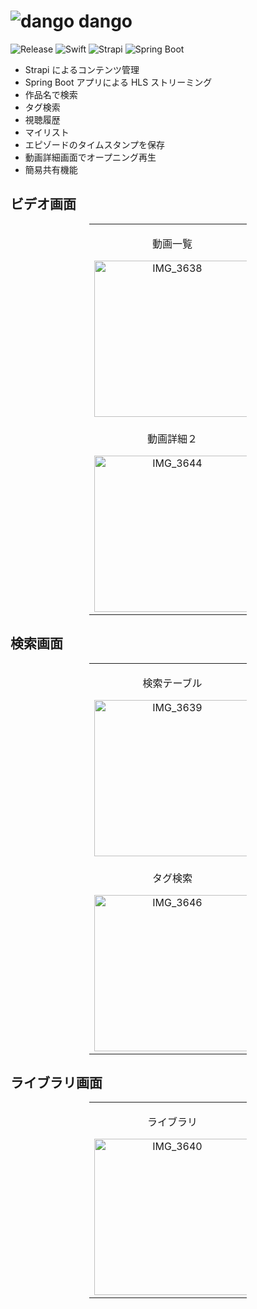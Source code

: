 # ![dango](https://github.com/user-attachments/assets/d8b8dcb9-09fa-44f3-9d19-d73046d04c7d) dango
![Release](https://img.shields.io/badge/release-1.0-blue)
![Swift](https://img.shields.io/badge/Swift-6-lightblue?style=flat&logo=swift)
![Strapi](https://img.shields.io/badge/Strapi-navy?style=flat&logo=strapi)
![Spring Boot](https://img.shields.io/badge/Spring_Boot-3.4.1-green?style=flat&logo=springboot)

* Strapi によるコンテンツ管理
* Spring Boot アプリによる HLS ストリーミング
* 作品名で検索
* タグ検索
* 視聴履歴
* マイリスト
* エピゾードのタイムスタンプを保存
* 動画詳細画面でオープニング再生
* 簡易共有機能

## ビデオ画面

<div align="center">
  <table style="width: 50%; margin: 0 auto;">
    <tr>
      <td align="center">
        <div>
          <p>動画一覧</p>
          <img src="https://github.com/user-attachments/assets/595abc31-60a6-49e0-a965-fb77ecc97b54" alt="IMG_3638" width="250">
        </div>
      </td>
      <td align="center">
        <div>
          <p>動画詳細１</p>
          <img src="https://github.com/user-attachments/assets/b8f7b959-4c3b-47de-ac37-f65482551158" alt="IMG_3643" width="250">
        </div>
      </td>
    </tr>
    <tr>
      <td align="center">
        <div>
          <p>動画詳細２</p>
          <img src="https://github.com/user-attachments/assets/81b07646-f241-4d3a-bdcf-456dd4988735" alt="IMG_3644" width="250">
        </div>
      </td>
      <td align="center">
        <div>
          <p>エピゾード選択</p>
          <img src="https://github.com/user-attachments/assets/85f36ae7-c493-4e84-8373-2a8725a8d634" alt="IMG_3645" width="250">
        </div>
      </td>
    </tr>
  </table>
</div>

## 検索画面

<div align="center">
  <table style="width: 50%; margin: 0 auto;">
    <tr>
      <td align="center">
        <div>
          <p>検索テーブル</p>
          <img src="https://github.com/user-attachments/assets/f5c15ee2-0c85-42f9-885c-0bc643015a14" alt="IMG_3639" width="250">
        </div>
      </td>
      <td align="center">
        <div>
          <p>すべての作品</p>
          <img src="https://github.com/user-attachments/assets/08eafdfd-149d-4881-9f9a-64b9e9f3b811" alt="IMG_3642" width="250">
        </div>
      </td>
    </tr>
    <tr>
      <td align="center">
        <div>
          <p>タグ検索</p>
          <img src="https://github.com/user-attachments/assets/a96a14af-abd7-4361-81be-a9eb9ce36b3d" alt="IMG_3646" width="250">
        </div>
      </td>
      <td align="center">
        <div>
          <p>作品名で検索</p>
          <img src="https://github.com/user-attachments/assets/204f906c-104a-4cfe-be54-2dcf32ab3eae" alt="IMG_3647" width="250">
        </div>
      </td>
    </tr>
  </table>
</div>

## ライブラリ画面

<div align="center">
  <table style="width: 50%; margin: 0 auto;">
    <tr>
      <td align="center">
        <div>
          <p>ライブラリ</p>
          <img src="https://github.com/user-attachments/assets/0e318911-64fe-4756-b8f2-33e464aa0977" alt="IMG_3640" width="250">
        </div>
      </td>
      <td align="center">
        <div>
          <p>マイリスト</p>
          <img src="https://github.com/user-attachments/assets/158e8e6f-3ba4-47e4-8bc2-19877beb77fe" alt="IMG_3641" width="250">
        </div>
      </td>
    </tr>
  </table>
</div>
